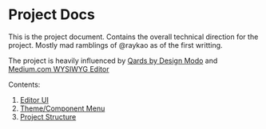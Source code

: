 # Project Docs

This is the project document.  Contains the overall technical direction for the project.  Mostly mad ramblings of @raykao as of the first writting.

The project is heavily influenced by [Qards by Design Modo](http://designmodo.com/qards) and [Medium.com WYSIWYG Editor](https://medium.com)

Contents:

1. [Editor UI](editor_ui.md)
1. [Theme/Component Menu](theme_component_menu.md)
1. [Project Structure](project_structure.md)